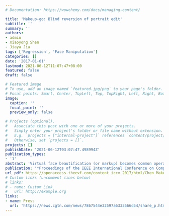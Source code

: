 ```yaml
---
# Documentation: https://wowchemy.com/docs/managing-content/

title: 'Makeup-go: Blind reversion of portrait edit'
subtitle: ''
summary: ''
authors:
- admin
- Xiaoyong Shen
- Jiaya Jia
tags: ['Regression', 'Face Manipulation']
categories: []
date: '2017-01-01'
lastmod: 2021-06-12T11:07:47+08:00
featured: false
draft: false

# Featured image
# To use, add an image named `featured.jpg/png` to your page's folder.
# Focal points: Smart, Center, TopLeft, Top, TopRight, Left, Right, BottomLeft, Bottom, BottomRight.
image:
  caption: ''
  focal_point: ''
  preview_only: false

# Projects (optional).
#   Associate this post with one or more of your projects.
#   Simply enter your project's folder or file name without extension.
#   E.g. `projects = ["internal-project"]` references `content/project/deep-learning/index.md`.
#   Otherwise, set `projects = []`.
projects: []
publishDate: '2021-06-12T03:07:47.498994Z'
publication_types:
- '1'
abstract: 'Virtual face beautification (or markup) becomes common operations in camera or image processing Apps, which is actually deceiving. In this paper, we propose the task of restoring a portrait image from this process. As the first attempt along this line, we assume unknown global operations on human faces and aim to tackle the two issues of skin smoothing and skin color change. These two tasks, intriguingly, impose very different difficulties to estimate subtle details and major color variation. We propose a Component Regression Network (CRN) and address the limitation of using Euclidean loss in blind reversion. CRN maps the edited portrait images back to the original ones without knowing beautification operation details. Our experiments demonstrate effectiveness of the system for this novel task.'
publication: '*Proceedings of the IEEE International Conference on Computer Vision* (**Oral**, Accepance Rate: Acceptance Rate: 2.09%)'
url_pdf: https://openaccess.thecvf.com/content_iccv_2017/html/Chen_Makeup-Go_Blind_Reversion_ICCV_2017_paper.html
# Custom links (uncomment lines below)
# links:
# - name: Custom Link
#   url: http://example.org
links: 
- name: Press
  url: 'https://news.cgtn.com/news/7867544e32597a6333566d54/share_p.html'
---
```

